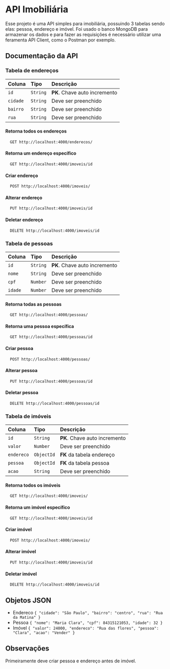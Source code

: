 
# API Imobiliária

Esse projeto é uma API simples para imobiliária, possuindo 3 tabelas sendo elas: pessoa, endereço e imóvel. Foi usado o banco MongoDB para armazenar os dados e para fazer as requisições é necessário utilizar uma feramenta API Client, como o Postman por exemplo. 


## Documentação da API

### Tabela de endereços 

| Coluna   | Tipo       | Descrição                           |
| :---------- | :--------- | :---------------------------------- |
| `id` | `String` | **PK**. Chave auto incremento|
| `cidade` | `String` | Deve ser preenchido|
| `bairro` | `String` | Deve ser preenchido|
| `rua` | `String` | Deve ser preenchido|


#### Retorna todos os endereços
```http
  GET http://localhost:4000/enderecos/
```
#### Retorna um endereço específico
```http
  GET http://localhost:4000/imoveis/id
```

#### Criar endereço 
```http
  POST http://localhost:4000/imoveis/
```

#### Alterar endereço 
```http
  PUT http://localhost:4000/imoveis/id
```
#### Deletar endereço 
```http
  DELETE http://localhost:4000/imoveis/id
```
### Tabela de pessoas

| Coluna   | Tipo       | Descrição                           |
| :---------- | :--------- | :---------------------------------- |
| `id` | `String` | **PK**. Chave auto incremento|
| `nome` | `String` | Deve ser preenchido|
| `cpf` | `Number` | Deve ser preenchido|
| `idade` | `Number` | Deve ser preenchido|


#### Retorna todas as pessoas
```http
  GET http://localhost:4000/pessoas/
```
#### Retorna uma pessoa específica
```http
  GET http://localhost:4000/pessoas/id
```

#### Criar pessoa
```http
  POST http://localhost:4000/pessoas/
```

#### Alterar pessoa
```http
  PUT http://localhost:4000/pessoas/id
```
#### Deletar pessoa
```http
  DELETE http://localhost:4000/pessoas/id
```

### Tabela de imóveis

| Coluna   | Tipo       | Descrição                           |
| :---------- | :--------- | :---------------------------------- |
| `id` | `String` | **PK**. Chave auto incremento|
| `valor` | `Number` | Deve ser preenchido|
| `endereco` | `ObjectId` | **FK** da tabela endereço|
| `pessoa` | `ObjectId` | **FK** da tabela pessoa|
| `acao` | `String` | Deve ser preenchido|


#### Retorna todos os imóveis
```http
  GET http://localhost:4000/imoveis/
```
#### Retorna um imóvel específico
```http
  GET http://localhost:4000/imoveis/id
```

#### Criar imóvel
```http
  POST http://localhost:4000/imoveis/
```

#### Alterar imóvel
```http
  PUT http://localhost:4000/imoveis/id
```
#### Deletar imóvel
```http
  DELETE http://localhost:4000/imoveis/id
```


## Objetos JSON

- Endereco
`{
        "cidade": "São Paulo",
        "bairro": "centro",
        "rua": "Rua da Matina"
    }`
- Pessoa
`{
        "nome": "Maria Clara",
        "cpf": 84315121053,
        "idade": 32
    }`
- Imóvel
`{
    "valor": 24000,
    "endereco": "Rua das flores",
    "pessoa": "Clara",
    "acao": "Vender"
    }`

## Observações

Primeiramente deve criar pessoa e endereço antes de imóvel.


